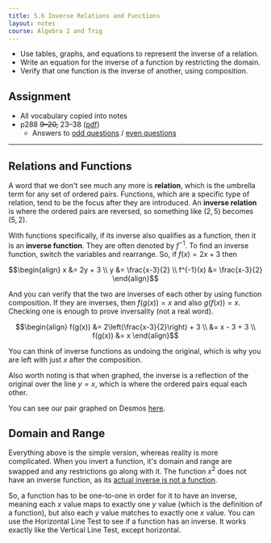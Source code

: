 ```yaml
---
title: 5.6 Inverse Relations and Functions
layout: notes
course: Algebra 2 and Trig
---
```


- Use tables, graphs, and equations to represent the inverse of a relation.
- Write an equation for the inverse of a function by restricting the domain.
- Verify that one function is the inverse of another, using composition.

## Assignment

- All vocabulary copied into notes
- p288 ~~9–20,~~ 23–38 ([pdf](./pdf/alg2-practice-0506.pdf))
  - Answers to [odd questions](../misc/alg2-odd-answers.pdf) / [even questions](../misc/alg2-even-answers.pdf)

---

## Relations and Functions

A word that we don't see much any more is **relation**, which is the umbrella term for any set of ordered pairs. Functions, which are a specific type of relation, tend to be the focus after they are introduced. An **inverse relation** is where the ordered pairs are reversed, so something like $(2,5)$ becomes $(5,2)$.

With functions specifically, if its inverse also qualifies as a function, then it is an **inverse function**. They are often denoted by $f^{-1}$. To find an inverse function, switch the variables and rearrange. So, if $f(x) = 2x + 3$ then

$$\begin{align}
        x &= 2y + 3 \\
        y &= \frac{x-3}{2} \\
f^{-1}(x) &= \frac{x-3}{2}
\end{align}$$

And you can verify that the two are inverses of each other by using function composition. If they are inverses, then $f(g(x)) = x$ and also $g(f(x)) = x$. Checking one is enough to prove inversality (not a real word).

$$\begin{align}
f(g(x)) &= 2\left(\frac{x-3}{2}\right) + 3 \\
        &= x - 3 + 3 \\
f(g(x)) &= x
\end{align}$$

You can think of inverse functions as undoing the original, which is why you are left with just $x$ after the composition.

Also worth noting is that when graphed, the inverse is a reflection of the original over the line $y=x$, which is where the ordered pairs equal each other.

You can see our pair graphed on Desmos [here](https://www.desmos.com/calculator/fv9rgwo6fa).

## Domain and Range

Everything above is the simple version, whereas reality is more complicated. When you invert a function, it's domain and range are swapped and any restrictions go along with it. The function $x^2$ does not have an inverse function, as its [actual inverse is not a function](https://www.desmos.com/calculator/tiygqoykan).

So, a function has to be one-to-one in order for it to have an inverse, meaning each $x$ value maps to exactly one $y$ value (which is the definition of a function), but also each $y$ value matches to exactly one $x$ value. You can use the Horizontal Line Test to see if a function has an inverse. It works exactly like the Vertical Line Test, except horizontal.